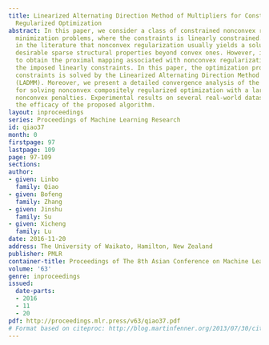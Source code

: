 ```yaml
---
title: Linearized Alternating Direction Method of Multipliers for Constrained Nonconvex
  Regularized Optimization
abstract: In this paper, we consider a class of constrained nonconvex regularized
  minimization problems, where the constraints is linearly constrained. It was reported
  in the literature that nonconvex regularization usually yields a solution with more
  desirable sparse structural properties beyond convex ones. However, it is not easy
  to obtain the proximal mapping associated with nonconvex regularization, due to
  the imposed linearly constraints. In this paper, the optimization problem with linear
  constraints is solved by the Linearized Alternating Direction Method of Multipliers
  (LADMM). Moreover, we present a detailed convergence analysis of the LADMM algorithm
  for solving nonconvex compositely regularized optimization with a large class of
  nonconvex penalties. Experimental results on several real-world datasets validate
  the efficacy of the proposed algorithm.
layout: inproceedings
series: Proceedings of Machine Learning Research
id: qiao37
month: 0
firstpage: 97
lastpage: 109
page: 97-109
sections: 
author:
- given: Linbo
  family: Qiao
- given: Bofeng
  family: Zhang
- given: Jinshu
  family: Su
- given: Xicheng
  family: Lu
date: 2016-11-20
address: The University of Waikato, Hamilton, New Zealand
publisher: PMLR
container-title: Proceedings of The 8th Asian Conference on Machine Learning
volume: '63'
genre: inproceedings
issued:
  date-parts:
  - 2016
  - 11
  - 20
pdf: http://proceedings.mlr.press/v63/qiao37.pdf
# Format based on citeproc: http://blog.martinfenner.org/2013/07/30/citeproc-yaml-for-bibliographies/
---
```

